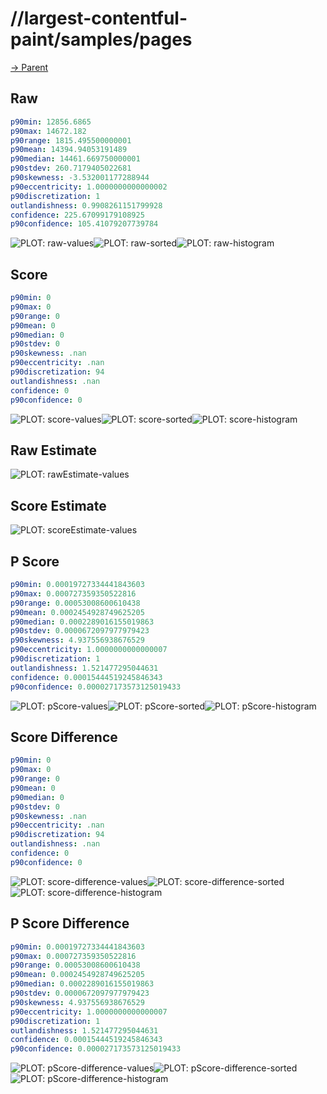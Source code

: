 
# //largest-contentful-paint/samples/pages

[→ Parent](../..)


## Raw


```yaml
p90min: 12856.6865
p90max: 14672.182
p90range: 1815.495500000001
p90mean: 14394.94053191489
p90median: 14461.669750000001
p90stdev: 260.7179405022681
p90skewness: -3.532001177288944
p90eccentricity: 1.0000000000000002
p90discretization: 1
outlandishness: 0.9908261151799928
confidence: 225.67099179108925
p90confidence: 105.41079207739784

```

![PLOT: raw-values](./raw/values.svg)![PLOT: raw-sorted](./raw/sorted.svg)![PLOT: raw-histogram](./raw/histogram.svg)
## Score


```yaml
p90min: 0
p90max: 0
p90range: 0
p90mean: 0
p90median: 0
p90stdev: 0
p90skewness: .nan
p90eccentricity: .nan
p90discretization: 94
outlandishness: .nan
confidence: 0
p90confidence: 0

```

![PLOT: score-values](./score/values.svg)![PLOT: score-sorted](./score/sorted.svg)![PLOT: score-histogram](./score/histogram.svg)
## Raw Estimate

![PLOT: rawEstimate-values](./rawEstimate/values.svg)
## Score Estimate

![PLOT: scoreEstimate-values](./scoreEstimate/values.svg)
## P Score


```yaml
p90min: 0.00019727334441843603
p90max: 0.000727359350522816
p90range: 0.00053008600610438
p90mean: 0.0002454928749625205
p90median: 0.0002289016155019863
p90stdev: 0.0000672097977979423
p90skewness: 4.937556938676529
p90eccentricity: 1.0000000000000007
p90discretization: 1
outlandishness: 1.521477295044631
confidence: 0.00015444519245846343
p90confidence: 0.000027173573125019433

```

![PLOT: pScore-values](./pScore/values.svg)![PLOT: pScore-sorted](./pScore/sorted.svg)![PLOT: pScore-histogram](./pScore/histogram.svg)
## Score Difference


```yaml
p90min: 0
p90max: 0
p90range: 0
p90mean: 0
p90median: 0
p90stdev: 0
p90skewness: .nan
p90eccentricity: .nan
p90discretization: 94
outlandishness: .nan
confidence: 0
p90confidence: 0

```

![PLOT: score-difference-values](./score-difference/values.svg)![PLOT: score-difference-sorted](./score-difference/sorted.svg)![PLOT: score-difference-histogram](./score-difference/histogram.svg)
## P Score Difference


```yaml
p90min: 0.00019727334441843603
p90max: 0.000727359350522816
p90range: 0.00053008600610438
p90mean: 0.0002454928749625205
p90median: 0.0002289016155019863
p90stdev: 0.0000672097977979423
p90skewness: 4.937556938676529
p90eccentricity: 1.0000000000000007
p90discretization: 1
outlandishness: 1.521477295044631
confidence: 0.00015444519245846343
p90confidence: 0.000027173573125019433

```

![PLOT: pScore-difference-values](./pScore-difference/values.svg)![PLOT: pScore-difference-sorted](./pScore-difference/sorted.svg)![PLOT: pScore-difference-histogram](./pScore-difference/histogram.svg)